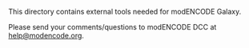 
This directory contains external tools needed for modENCODE Galaxy.

Please send your comments/questions to modENCODE DCC at help@modencode.org.

